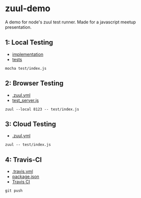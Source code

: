 zuul-demo
=========

A demo for node's zuul test runner. Made for a javascript meetup presentation.

## 1: Local Testing

- [implementation](/yanatan16/zuul-demo/blob/master/index.js)
- [tests](/yanatan16/zuul-demo/blob/master/test/index.js)

```
mocha test/index.js
```

## 2: Browser Testing

- [.zuul.yml](/yanatan16/zuul-demo/blob/master/.zuul.yml)
- [test_server.js](/yanatan16/zuul-demo/blob/master/test/test_server.js)

```
zuul --local 8123 -- test/index.js
```

## 3: Cloud Testing

- [.zuul.yml](/yanatan16/zuul-demo/blob/master/.zuul.yml)

```
zuul -- test/index.js
```

## 4: Travis-CI

- [.travis.yml](/yanatan16/zuul-demo/blob/master/.travis.yml)
- [package.json](/yanatan16/zuul-demo/blob/master/package.json)
- [Travis CI](travis-ci.org)

```
git push
```